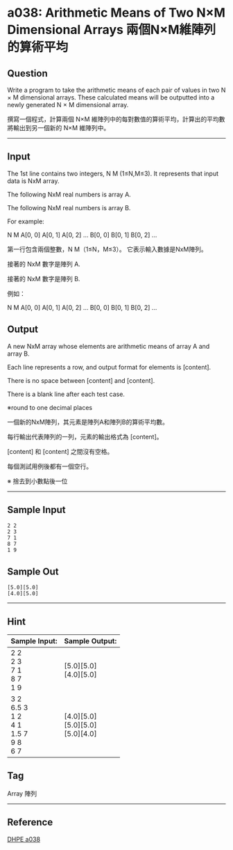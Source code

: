 # a038: Arithmetic Means of Two N×M Dimensional Arrays 兩個N×M維陣列的算術平均

## Question
Write a program to take the arithmetic means of each pair of values in two N × M dimensional arrays. These calculated means will be outputted into a newly generated N × M dimensional array.

撰寫一個程式，計算兩個 N×M 維陣列中的每對數值的算術平均，計算出的平均數將輸出到另一個新的 N×M 維陣列中。

---

## Input
The 1st line contains two integers, N M (1≤N,M≤3). It represents that input data is NxM array.

The following NxM real numbers is array A.

The following NxM real numbers is array B.

For example:

N M
A[0, 0]
A[0, 1]
A[0, 2]
…
B[0, 0]
B[0, 1]
B[0, 2]
…

第一行包含兩個整數，N M（1≤N，M≤3）。 它表示輸入數據是NxM陣列。

接著的 NxM 數字是陣列 A.

接著的 NxM 數字是陣列 B.

例如：

N M
A[0, 0]
A[0, 1]
A[0, 2]
…
B[0, 0]
B[0, 1]
B[0, 2]
…

## Output
A new NxM array whose elements are arithmetic means of array A and array B.

Each line represents a row, and output format for elements is [content].

There is no space between [content] and [content].

There is a blank line after each test case.

※round to one decimal places

一個新的NxM陣列，其元素是陣列A和陣列B的算術平均數。

每行輸出代表陣列的一列，元素的輸出格式為 [content]。

[content] 和 [content] 之間沒有空格。

每個測試用例後都有一個空行。

※ 捨去到小數點後一位

---

## Sample Input
```
2 2
2 3
7 1
8 7
1 9
```

## Sample Out
```
[5.0][5.0]
[4.0][5.0]
```

---

## Hint
| Sample Input: | Sample Output: |
| :------------ | :------------- | 
| 2 2 <br> 2 3 <br> 7 1 <br> 8 7 <br> 1 9 | [5.0][5.0] <br> [4.0][5.0] |
| 3 2 <br> 6.5 3 <br> 1 2 <br> 4 1 <br> 1.5 7 <br> 9 8 <br> 6 7 | [4.0][5.0] <br> [5.0][5.0] <br> [5.0][4.0] |

## Tag
Array 陣列

---
## Reference
[DHPE a038](http://134.208.12.72/ShowProblem?problemid=a038)